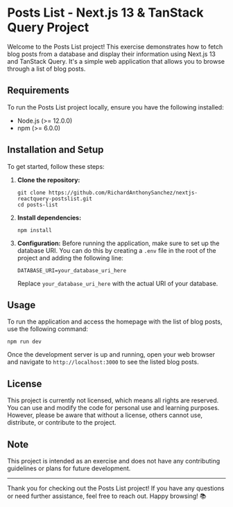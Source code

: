 # Posts List - Next.js 13 & TanStack Query Project

Welcome to the Posts List project! This exercise demonstrates how to fetch blog posts from a database and display their information using Next.js 13 and TanStack Query. It's a simple web application that allows you to browse through a list of blog posts.

## Requirements

To run the Posts List project locally, ensure you have the following installed:

- Node.js (>= 12.0.0)
- npm (>= 6.0.0)

## Installation and Setup

To get started, follow these steps:

1. **Clone the repository:**
   ```
   git clone https://github.com/RichardAnthonySanchez/nextjs-reactquery-postslist.git
   cd posts-list
   ```

2. **Install dependencies:**
   ```
   npm install
   ```

3. **Configuration:**
   Before running the application, make sure to set up the database URI. You can do this by creating a `.env` file in the root of the project and adding the following line:
   ```
   DATABASE_URI=your_database_uri_here
   ```

   Replace `your_database_uri_here` with the actual URI of your database.

## Usage

To run the application and access the homepage with the list of blog posts, use the following command:

```
npm run dev
```

Once the development server is up and running, open your web browser and navigate to `http://localhost:3000` to see the listed blog posts.

## License

This project is currently not licensed, which means all rights are reserved. You can use and modify the code for personal use and learning purposes. However, please be aware that without a license, others cannot use, distribute, or contribute to the project.

## Note

This project is intended as an exercise and does not have any contributing guidelines or plans for future development.

---

Thank you for checking out the Posts List project! If you have any questions or need further assistance, feel free to reach out. Happy browsing! 📚